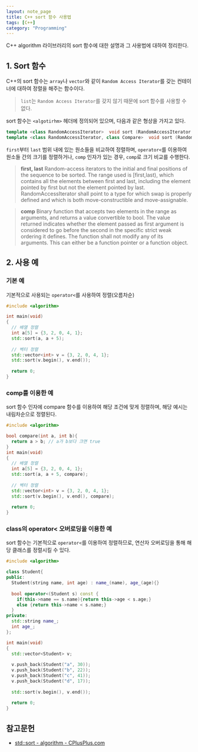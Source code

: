 ```yaml
---
layout: note_page
title: C++ sort 함수 사용법
tags: [C++]
category: "Programming"
---
```


C++ algorithm 라이브러리의 sort 함수에 대한 설명과 그 사용법에 대하여 정리한다.

## 1. Sort 함수

C++의 sort 함수는 `array`나 `vector`와 같이 `Random Access Iterator`를 갖는 컨테이너에 대하여 정렬을 해주는 함수이다.

> `list`는 `Random Access Iterator`를 갖지 않기 때문에 sort 함수를 사용할 수 없다.

sort 함수는 `<algotirhm>` 헤더에 정의되어 있으며, 다음과 같은 형상을 가지고 있다.

```cpp
template <class RandomAccessIterator>  void sort (RandomAccessIterator first, RandomAccessIterator last);
template <class RandomAccessIterator, class Compare>  void sort (RandomAccessIterator first, RandomAccessIterator last, Compare comp);
```

`first`부터 `last` 범위 내에 있는 원소들을 비교하여 정렬하며, `operator<`를 이용하여 원소들 간의 크기를 정렬하거나, `comp` 인자가 있는 경우, `comp`로 크기 비교를 수행한다.

> **first, last**
Random-access iterators to the initial and final positions of the sequence to be sorted. The range used is [first,last), which contains all the elements between first and last, including the element pointed by first but not the element pointed by last.
RandomAccessIterator shall point to a type for which swap is properly defined and which is both move-constructible and move-assignable.

> **comp**
Binary function that accepts two elements in the range as arguments, and returns a value convertible to bool. The value returned indicates whether the element passed as first argument is considered to go before the second in the specific strict weak ordering it defines.
The function shall not modify any of its arguments.
This can either be a function pointer or a function object.

## 2. 사용 예

### 기본 예

기본적으로 사용되는 `operator<`를 사용하여 정렬(오름차순)

```cpp
#include <algorithm>

int main(void)
{
  // 배열 정렬
  int a[5] = {3, 2, 0, 4, 1};
  std::sort(a, a + 5);
  
  // 벡터 정렬
  std::vector<int> v = {3, 2, 0, 4, 1};
  std::sort(v.begin(), v.end());
  
  return 0;
}
```

### comp를 이용한 예

sort 함수 인자에 compare 함수를 이용하여 해당 조건에 맞게 정렬하며, 해당 예시는 내림차순으로 정렬된다.

```cpp
#include <algorithm>

bool compare(int a, int b){
  return a > b; // a가 b보다 크면 true
}
int main(void)
{
  // 배열 정렬
  int a[5] = {3, 2, 0, 4, 1};
  std::sort(a, a + 5, compare);
  
  // 벡터 정렬
  std::vector<int> v = {3, 2, 0, 4, 1};
  std::sort(v.begin(), v.end(), compare);
  
  return 0;
}
```

### class의 operator< 오버로딩을 이용한 예

sort 함수는 기본적으로 `operator<`를 이용하여 정렬하므로, 연산자 오버로딩을 통해 해당 클래스를 정렬시킬 수 있다.

```cpp
#include <algorithm>

class Student{
public:
  Student(string name, int age) : name_(name), age_(age){}
  
  bool operator<(Student s) const {
    if(this->name == s.name){return this->age < s.age;}
    else {return this->name < s.name;}
  }
private:
  std::string name_;
  int age_;
};

int main(void)
{
  std::vector<Student> v;
  
  v.push_back(Student("a", 30));
  v.push_back(Student("b", 22));
  v.push_back(Student("c", 41));
  v.push_back(Student("d", 17));
  
  std::sort(v.begin(), v.end());
  
  return 0;
}
```

## 참고문헌

- [std::sort - algorithm - CPlusPlus.com](https://cplusplus.com/reference/algorithm/sort/)
